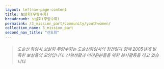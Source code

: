```yaml
---
layout: leftnav-page-content
title: 보살회(무량수회)
breadcrumb: 보살회(무량수회)
permalink: /3_mission_part/community/youthwomen/
collection_name: 3_mission_part
second_nav_title: "신도회"
---
```


> ###### *도솔산 화암사 보살회 무량수회는 도솔산화암사의 창건일과 함께 2005년에 발족한 보살들의 모임입니다. 신행생활과 어려운분들을 위한 봉사활동을 하고 있습니다.*




